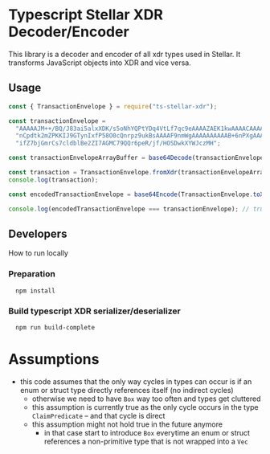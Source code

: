 # Typescript Stellar XDR Decoder/Encoder

This library is a decoder and encoder of all xdr types used in Stellar. It transforms JavaScript objects into XDR and vice versa.

## Usage

```javascript
const { TransactionEnvelope } = require("ts-stellar-xdr");

const transactionEnvelope =
  "AAAAAJM++/BQ/J83ai5alxXDK/s5oNhYQPtYDq4VtLf7qc9eAAAAZAEK1kwAAAACAAAAAAAAAAAAAAABAAAAAAAAAAAAAAAAzMnJ6" +
  "nCpdtk2mZPKKIJ9GTynIxfP58O0cQnrpz9ukBsAAAAF9nmWgAAAAAAAAAAB+6nPXgAAAEBKCwRLujMDdruWlHGpvcBYaVKqUDGbpH" +
  "ifZ7bjGmrCs7cldblBe2ZI7AGMC79QQr6peR/jf/HOSDwkXYWJczMH";

const transactionEnvelopeArrayBuffer = base64Decode(transactionEnvelope); // for some base64 decoding function

const transaction = TransactionEnvelope.fromXdr(transactionEnvelopeArrayBuffer);
console.log(transaction);

const encodedTransactionEnvelope = base64Encode(TransactionEnvelope.toXdr(transaction));

console.log(encodedTransactionEnvelope === transactionEnvelope); // true
```

## Developers

How to run locally

### Preparation

```
  npm install
```

### Build typescript XDR serializer/deserializer

```
  npm run build-complete
```

# Assumptions

- this code assumes that the only way cycles in types can occur is if an enum or struct type directly references itself (no indirect cycles)
  - otherwise we need to have `Box` way too often and types get cluttered
  - this assumption is currently true as the only cycle occurs in the type `ClaimPredicate` – and that cycle is direct
  - this assumption might not hold true in the future anymore
    - in that case start to introduce `Box` everytime an enum or struct references a non-primitive type that is not wrapped into a `Vec`

